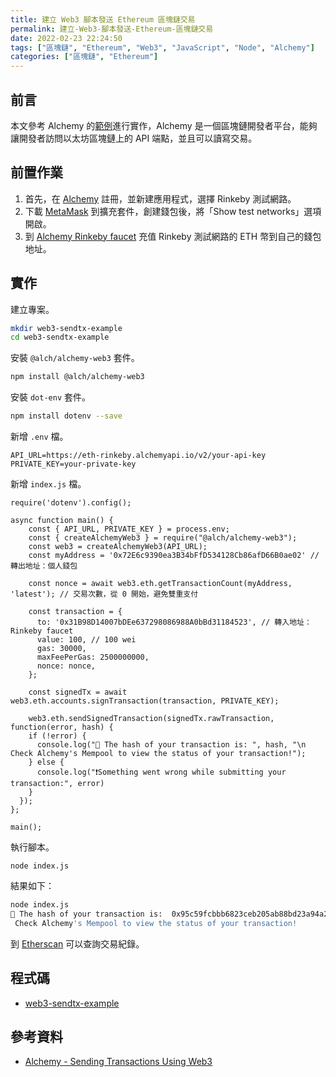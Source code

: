 ```yaml
---
title: 建立 Web3 腳本發送 Ethereum 區塊鏈交易
permalink: 建立-Web3-腳本發送-Ethereum-區塊鏈交易
date: 2022-02-23 22:24:50
tags: ["區塊鏈", "Ethereum", "Web3", "JavaScript", "Node", "Alchemy"]
categories: ["區塊鏈", "Ethereum"]
---
```


## 前言

本文參考 Alchemy 的[範例](https://docs.alchemy.com/alchemy/)進行實作，Alchemy 是一個區塊鏈開發者平台，能夠讓開發者訪問以太坊區塊鏈上的 API 端點，並且可以讀寫交易。

## 前置作業

1. 首先，在 [Alchemy](https://dashboard.alchemyapi.io/) 註冊，並新建應用程式，選擇 Rinkeby 測試網路。
1. 下載 [MetaMask](https://metamask.io/download/) 到擴充套件，創建錢包後，將「Show test networks」選項開啟。
2. 到 [Alchemy Rinkeby faucet](https://www.rinkebyfaucet.com/) 充值 Rinkeby 測試網路的 ETH 幣到自己的錢包地址。

## 實作

建立專案。

```BASH
mkdir web3-sendtx-example
cd web3-sendtx-example
```

安裝 `@alch/alchemy-web3` 套件。

```BASH
npm install @alch/alchemy-web3
```

安裝 `dot-env` 套件。

```BASH
npm install dotenv --save
```

新增 `.env` 檔。

```ENV
API_URL=https://eth-rinkeby.alchemyapi.io/v2/your-api-key
PRIVATE_KEY=your-private-key
```

新增 `index.js` 檔。

```JS
require('dotenv').config();

async function main() {
    const { API_URL, PRIVATE_KEY } = process.env;
    const { createAlchemyWeb3 } = require("@alch/alchemy-web3");
    const web3 = createAlchemyWeb3(API_URL);
    const myAddress = '0x72E6c9390ea3B34bFfD534128Cb86afD66B0ae02' // 轉出地址：個人錢包
  
    const nonce = await web3.eth.getTransactionCount(myAddress, 'latest'); // 交易次數，從 0 開始，避免雙重支付

    const transaction = {
      to: '0x31B98D14007bDEe637298086988A0bBd31184523', // 轉入地址：Rinkeby faucet
      value: 100, // 100 wei
      gas: 30000,
      maxFeePerGas: 2500000000,
      nonce: nonce,
    };
  
    const signedTx = await web3.eth.accounts.signTransaction(transaction, PRIVATE_KEY);
    
    web3.eth.sendSignedTransaction(signedTx.rawTransaction, function(error, hash) {
    if (!error) {
      console.log("🎉 The hash of your transaction is: ", hash, "\n Check Alchemy's Mempool to view the status of your transaction!");
    } else {
      console.log("❗Something went wrong while submitting your transaction:", error)
    }
  });
};

main();
```

執行腳本。

```JS
node index.js
```

結果如下：

```BASH
node index.js
🎉 The hash of your transaction is:  0x95c59fcbbb6823ceb205ab88bd23a94a2dfdca47f78c10e760a73dc3e4c3e9a5 
 Check Alchemy's Mempool to view the status of your transaction!
```

到 [Etherscan](https://rinkeby.etherscan.io/address/0x72e6c9390ea3b34bffd534128cb86afd66b0ae02) 可以查詢交易紀錄。

## 程式碼

- [web3-sendtx-example](https://github.com/memochou1993/web3-sendtx-example)

## 參考資料

- [Alchemy - Sending Transactions Using Web3](https://docs.alchemy.com/alchemy/tutorials/sending-txs)
